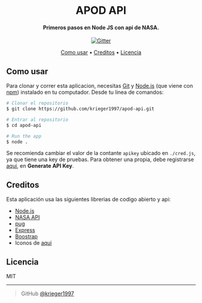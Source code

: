 
<h1 align="center">
 APOD API
  <br>
</h1>

<h4 align="center">Primeros pasos en Node JS con api de NASA</a>.</h4>

<p align="center">
  <a href="https://badge.fury.io/js/electron-markdownify">
    <img src="https://badge.fury.io/js/electron-markdownify.svg"
         alt="Gitter">
  </a>
 </p>

<p align="center">
  <a href="#how-to-use">Como usar</a> •
  <a href="#credits">Creditos</a> •
  <a href="#license">Licencia</a>
</p>

## Como usar

Para clonar y correr esta aplicacion, necesitas [Git](https://git-scm.com) y [Node.js](https://nodejs.org/en/download/) (que viene con [npm](http://npmjs.com)) instalado en tu computador. Desde tu linea de comandos:

```bash
# Clonar el repositorio
$ git clone https://github.com/krieger1997/apod-api.git

# Entrar al repositorio
$ cd apod-api

# Run the app
$ node .
```
Se recomienda cambiar el valor de la contante ```apikey``` ubicado en ```./cred.js```, ya que tiene una key de pruebas. 
Para obtener una propia, debe registrarse [aqui](https://api.nasa.gov/), en **Generate API Key**.
## Creditos

Esta aplicación usa las siguientes librerias de codigo abierto y api:

- [Node.js](https://nodejs.org/)
- [NASA API](https://api.nasa.gov/)
- [pug](https://pugjs.org/)
- [Express](https://expressjs.com/)
- [Boostrap](https://getbootstrap.com/)
- Iconos de [aqui](https://icons.getbootstrap.com/)

## Licencia

MIT

---

> GitHub [@krieger1997](https://github.com/krieger1997) &nbsp;&nbsp;

